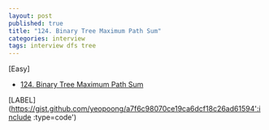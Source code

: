 ```yaml
---
layout: post
published: true
title: "124. Binary Tree Maximum Path Sum"
categories: interview
tags: interview dfs tree
---
```


[Easy]

- [124. Binary Tree Maximum Path Sum](https://leetcode.com/problems/binary-tree-maximum-path-sum/)

<script type="module" src="https://gist.github.com/yeopoong/70f16fa9e221e1203af76af7672a893a.js"></script>

[LABEL](https://gist.github.com/yeopoong/a7f6c98070ce19ca6dcf18c26ad61594':include :type=code')
